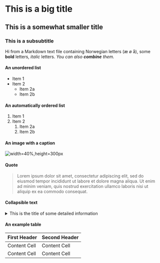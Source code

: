 # This is a big title

## This is a somewhat smaller title

### This is a subsubtitle

Hi from a Markdown text file containing Norwegian letters (æ ø å), some
**bold** letters, _italic_ letters. _You can also **combine** them._

#### An unordered list

* Item 1
* Item 2
    * Item 2a
    * Item 2b

#### An automatically ordered list

1. Item 1
1. Item 2
     1. Item 2a
     1. Item 2b

#### An image with a caption

![width=40%,height=300px](./example_banner.png "Some caption")

#### Quote

> Lorem ipsum dolor sit amet, consectetur adipiscing elit, sed do eiusmod
> tempor incididunt ut labore et dolore magna aliqua. Ut enim ad minim veniam,
> quis nostrud exercitation ullamco laboris nisi ut aliquip ex ea commodo consequat.

#### Collapsible text

<details>
  <summary>This is the title of some detailed information</summary>
  Here is some more information, which can be extended/collapsed on demand.
</details>

#### An example table

First Header | Second Header
------------ | -------------
Content Cell | Content Cell
Content Cell | Content Cell
